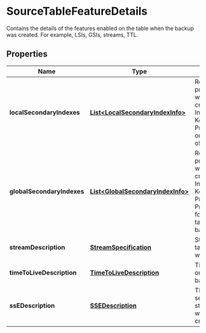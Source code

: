 

# SourceTableFeatureDetails

Contains the details of the features enabled on the table when the backup was created. For example, LSIs, GSIs, streams, TTL. 

## Properties

| Name | Type | Description | Notes |
|------------ | ------------- | ------------- | -------------|
|**localSecondaryIndexes** | [**List&lt;LocalSecondaryIndexInfo&gt;**](LocalSecondaryIndexInfo.md) | Represents the LSI properties for the table when the backup was created. It includes the IndexName, KeySchema and Projection for the LSIs on the table at the time of backup.  |  [optional] |
|**globalSecondaryIndexes** | [**List&lt;GlobalSecondaryIndexInfo&gt;**](GlobalSecondaryIndexInfo.md) | Represents the GSI properties for the table when the backup was created. It includes the IndexName, KeySchema, Projection, and ProvisionedThroughput for the GSIs on the table at the time of backup.  |  [optional] |
|**streamDescription** | [**StreamSpecification**](StreamSpecification.md) | Stream settings on the table when the backup was created. |  [optional] |
|**timeToLiveDescription** | [**TimeToLiveDescription**](TimeToLiveDescription.md) | Time to Live settings on the table when the backup was created. |  [optional] |
|**ssEDescription** | [**SSEDescription**](SSEDescription.md) | The description of the server-side encryption status on the table when the backup was created. |  [optional] |



